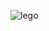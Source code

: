 ![lego](https://user-images.githubusercontent.com/61340340/236770877-4dda77ea-46b4-473e-915d-42a81754e104.gif)

